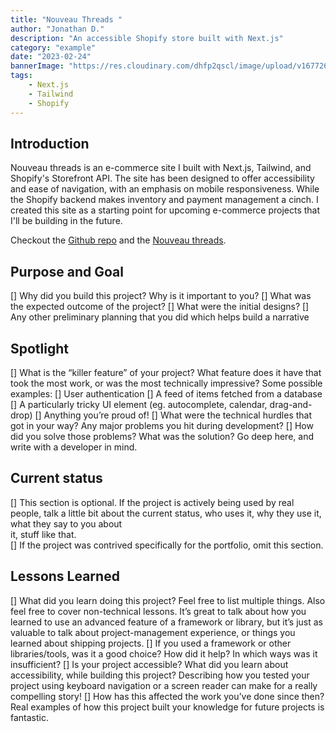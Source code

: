 ```yaml
---
title: "Nouveau Threads "
author: "Jonathan D."
description: "An accessible Shopify store built with Next.js"
category: "example"
date: "2023-02-24"
bannerImage: "https://res.cloudinary.com/dhfp2qscl/image/upload/v1677269910/Nouveau-Threads.png"
tags:
    - Next.js
    - Tailwind 
    - Shopify
---
```


## Introduction

Nouveau threads is an e-commerce site I built with Next.js, Tailwind, and Shopify's Storefront API. The site has been designed to offer accessibility and ease of navigation, with an emphasis on mobile responsiveness. While the Shopify backend makes inventory and payment management a cinch. I created this site as a starting point for upcoming e-commerce projects that I'll be building in the future.

Checkout the [Github repo](https://github.com/Jdure/nouveau-threads) and the [Nouveau threads](https://nouveau-threads.vercel.app/).

## Purpose and Goal

[] Why did you build this project? Why is it important to you? 
[] What was the expected outcome of the project? 
[] What were the initial designs?
[] Any other preliminary planning that you did which helps build a narrative

## Spotlight

[] What is the “killer feature” of your project? What feature does it have that took the 
most work, or was the most technically impressive? Some possible examples: 
    [] User authentication 
    [] A feed of items fetched from a database 
    [] A particularly tricky UI element (eg. autocomplete, calendar, drag-and-drop) 
    [] Anything you’re proud of! 
    [] What were the technical hurdles that got in your way? Any major problems you hit 
      during development? 
    [] How did you solve those problems? What was the solution? Go deep here, and write with a developer in mind. 

## Current status

[] This section is optional. If the project is actively being used by real people, talk a little 
bit about the current status, who uses it, why they use it, what they say to you about  
it, stuff like that.    
 [] If the project was contrived specifically for the portfolio, omit this section. 

## Lessons Learned
[] What did you learn doing this project? Feel free to list multiple things. Also feel free to 
cover non-technical lessons. It’s great to talk about how you learned to use an 
advanced feature of a framework or library, but it’s just as valuable to talk about 
project-management experience, or things you learned about shipping projects. 
[] If you used a framework or other libraries/tools, was it a good choice? How did it 
help? In which ways was it insufficient? 
[] Is your project accessible? What did you learn about accessibility, while building this 
project? Describing how you tested your project using keyboard navigation or a screen reader can make for a really compelling story! 
[] How has this affected the work you’ve done since then? Real examples of how this 
project built your knowledge for future projects is fantastic.